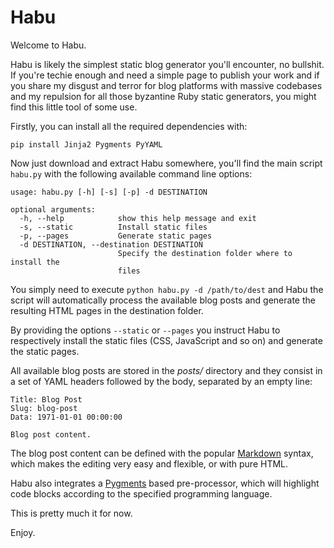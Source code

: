 Habu
====

Welcome to Habu.

Habu is likely the simplest static blog generator you'll encounter, no bullshit.
If you're techie enough and need a simple page to publish your work and if you share
my disgust and terror for blog platforms with massive codebases and my repulsion for
all those byzantine Ruby static generators, you might find this little tool of some use.

Firstly, you can install all the required dependencies with:

    pip install Jinja2 Pygments PyYAML

Now just download and extract Habu somewhere, you'll find the main script `habu.py` with
the following available command line options:

    usage: habu.py [-h] [-s] [-p] -d DESTINATION

    optional arguments:
      -h, --help            show this help message and exit
      -s, --static          Install static files
      -p, --pages           Generate static pages
      -d DESTINATION, --destination DESTINATION
                            Specify the destination folder where to install the
                            files

You simply need to execute `python habu.py -d /path/to/dest` and Habu the 
script will automatically process the available blog posts and generate the
resulting HTML pages in the destination folder.

By providing the options `--static` or `--pages` you instruct Habu to
respectively install the static files (CSS, JavaScript and so on) and generate
the static pages.

All available blog posts are stored in the *posts/* directory and they consist
in a set of YAML headers followed by the body, separated by an empty line:

    Title: Blog Post
    Slug: blog-post
    Data: 1971-01-01 00:00:00

    Blog post content.

The blog post content can be defined with the popular [Markdown](https://daringfireball.net/projects/markdown/)
syntax, which makes the editing very easy and flexible, or with pure HTML.

Habu also integrates a [Pygments](http://pygments.org/) based pre-processor, which will highlight
code blocks according to the specified programming language.

This is pretty much it for now.

Enjoy.
